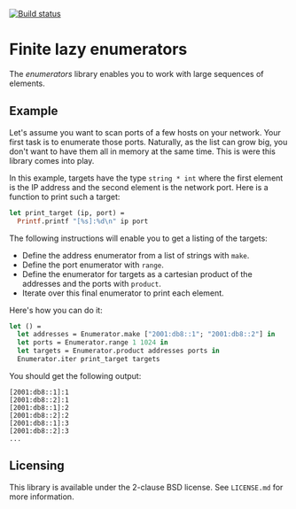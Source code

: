 [![Build status](https://api.travis-ci.org/cryptosense/enumerators.svg)](https://travis-ci.org/cryptosense/enumerators)

Finite lazy enumerators
=======================

The *enumerators* library enables you to work with large sequences of elements.

Example
-------

Let's assume you want to scan ports of a few hosts on your network.  Your first task is to
enumerate those ports.  Naturally, as the list can grow big, you don't want to have them
all in memory at the same time.  This is were this library comes into play.

In this example, targets have the type `string * int` where the first element is the IP
address and the second element is the network port.  Here is a function to print such a
target:

```ocaml
let print_target (ip, port) =
  Printf.printf "[%s]:%d\n" ip port
```

The following instructions will enable you to get a listing of the targets:

  * Define the address enumerator from a list of strings with `make`.
  * Define the port enumerator with `range`.
  * Define the enumerator for targets as a cartesian product of the addresses and the
    ports with `product`.
  * Iterate over this final enumerator to print each element.

Here's how you can do it:

```ocaml
let () =
  let addresses = Enumerator.make ["2001:db8::1"; "2001:db8::2"] in
  let ports = Enumerator.range 1 1024 in
  let targets = Enumerator.product addresses ports in
  Enumerator.iter print_target targets
```

You should get the following output:

```
[2001:db8::1]:1
[2001:db8::2]:1
[2001:db8::1]:2
[2001:db8::2]:2
[2001:db8::1]:3
[2001:db8::2]:3
...
```

Licensing
---------

This library is available under the 2-clause BSD license. See `LICENSE.md` for more information.
